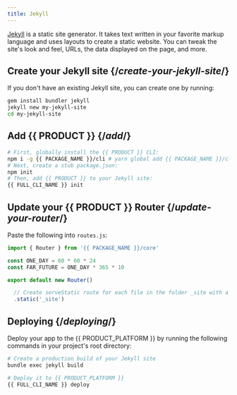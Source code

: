 ```yaml
---
title: Jekyll
---
```


[Jekyll](https://jekyllrb.com/) is a static site generator. It takes text written in your favorite markup language and uses layouts to create a static website. You can tweak the site's look and feel, URLs, the data displayed on the page, and more.

## Create your Jekyll site {/*create-your-jekyll-site*/}

If you don't have an existing Jekyll site, you can create one by running:

```bash
gem install bundler jekyll
jekyll new my-jekyll-site
cd my-jekyll-site
```

## Add {{ PRODUCT }} {/*add*/}

```bash
# First, globally install the {{ PRODUCT }} CLI:
npm i -g {{ PACKAGE_NAME }}/cli # yarn global add {{ PACKAGE_NAME }}/cli
# Next, create a stub package.json:
npm init
# Then, add {{ PRODUCT }} to your Jekyll site:
{{ FULL_CLI_NAME }} init
```

## Update your {{ PRODUCT }} Router {/*update-your-router*/}

Paste the following into `routes.js`:

```js
import { Router } from '{{ PACKAGE_NAME }}/core'

const ONE_DAY = 60 * 60 * 24
const FAR_FUTURE = ONE_DAY * 365 * 10

export default new Router()

  // Create serveStatic route for each file in the folder _site with a cache-control header of 's-maxage=315360000'
  .static('_site')
```

## Deploying {/*deploying*/}

Deploy your app to the {{ PRODUCT_PLATFORM }} by running the following commands in your project's root directory:

```bash
# Create a production build of your Jekyll site
bundle exec jekyll build

# Deploy it to {{ PRODUCT_PLATFORM }}
{{ FULL_CLI_NAME }} deploy
```
